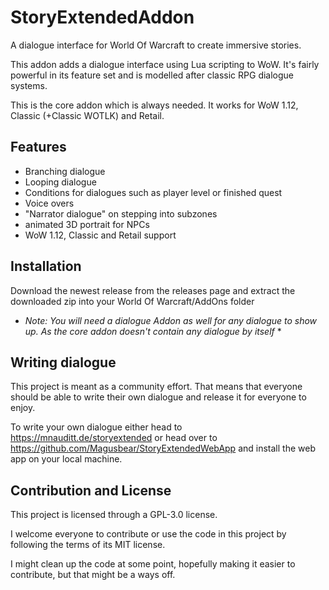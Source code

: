 # StoryExtendedAddon

A dialogue interface for World Of Warcraft to create immersive stories.

This addon adds a dialogue interface using Lua scripting to WoW. It's fairly powerful in its feature set and is modelled after classic RPG dialogue systems.

This is the core addon which is always needed. It works for WoW 1.12, Classic (+Classic WOTLK) and Retail.

## Features
- Branching dialogue
- Looping dialogue
- Conditions for dialogues such as player level or finished quest
- Voice overs
- "Narrator dialogue" on stepping into subzones
- animated 3D portrait for NPCs
- WoW 1.12, Classic and Retail support

## Installation
Download the newest release from the releases page and extract the downloaded zip into your World Of Warcraft/AddOns folder

* *Note: You will need a dialogue Addon as well for any dialogue to show up. As the core addon doesn't contain any dialogue by itself* *

## Writing dialogue
This project is meant as a community effort. That means that everyone should be able to write their own dialogue and release it for everyone to enjoy.

To write your own dialogue either head to https://mnauditt.de/storyextended or head over to https://github.com/Magusbear/StoryExtendedWebApp and install the web app on your local machine.

## Contribution and License
This project is licensed through a GPL-3.0 license.

I welcome everyone to contribute or use the code in this project by following the terms of its MIT license.

I might clean up the code at some point, hopefully making it easier to contribute, but that might be a ways off.
